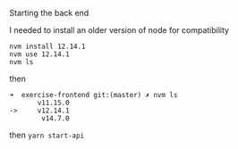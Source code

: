 Starting the back end

I needed to install an older version of node for compatibility
```
nvm install 12.14.1
nvm use 12.14.1
nvm ls
```
then
```
➜  exercise-frontend git:(master) ✗ nvm ls
       v11.15.0
->     v12.14.1
        v14.7.0
```
then `yarn start-api`

